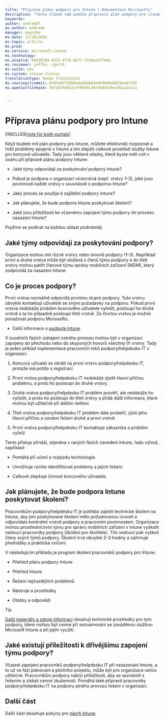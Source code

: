 ```yaml
---
title: "Příprava plánu podpory pro Intune | Dokumentace Microsoftu"
description: "Tento článek vám pomůže připravit plán podpory pro cloudový návrh a implementaci Microsoft Intune."
keywords: 
author: andredm7
ms.author: andredm
manager: angrobe
ms.date: 12/28/2016
ms.topic: article
ms.prod: 
ms.service: microsoft-intune
ms.technology: 
ms.assetid: b9428769-4333-4778-b677-f23dea1f74da
ms.reviewer: jeffbu, cgerth
ms.suite: ems
ms.custom: intune-classic
translationtype: Human Translation
ms.sourcegitcommit: 874146573898e8a28de83ed599dbd4829ea8f335
ms.openlocfilehash: fb72b74d922cef8659c34ef9d3d36e14b1a22ac1


---
```


# <a name="develop-an-intune-support-plan"></a>Příprava plánu podpory pro Intune

[!INCLUDE[note for both-portals](../includes/note-for-both-portals.md)]

Když budete mít plán podpory pro Intune, můžete efektivněji rozpoznat a řešit problémy spojené s Intune a tím zlepšit celkové prostředí služby Intune pro koncové uživatele. Tady jsou některé otázky, které byste měli vzít v úvahu při přípravě plánu podpory Intune:

-   Jaké týmy odpovídají za poskytování podpory Intune?

-   Pokud je podpora v organizaci vícevrstvá (např. vrstvy 1–3), jaké jsou povinnosti každé vrstvy v souvislosti s podporou Intune?

-   Jaký proces se použije k zajištění podpory Intune?

-   Jak plánujete, že bude podpora Intune poskytovat školení?

-   Jaké jsou příležitosti ke včasnému zapojení týmu podpory do procesu nasazení Intune?

Pojďme se podívat na každou oblast podrobněji.

## <a name="which-teams-are-responsible-for-providing-support"></a>Jaké týmy odpovídají za poskytování podpory?

Organizace mohou mít různé vrstvy nebo úrovně podpory (1–3). Například první a druhá vrstva může být složená z členů týmu podpory a do třetí vrstvy mohou patřit členové týmu správy mobilních zařízení (MDM), který zodpovídá za nasazení Intune.

## <a name="what-is-the-support-process"></a>Co je proces podpory?

První vrstva normálně odpovídá prvnímu stupni podpory. Tuto vrstvu obvykle kontaktují uživatelé se svými požadavky na podporu. Pokud první vrstva nedokáže problém koncového uživatele vyřešit, postoupí ho druhé vrstvě a ta ho případně postoupí třetí vrstvě. Za čtvrtou vrstvu je možné považovat podporu Microsoftu.

-   Další informace o [podpoře Intune](https://docs.microsoft.com/intune/troubleshoot/how-to-get-support-for-microsoft-intune).

V úvodních fázích zahájení ostrého provozu mohou být v organizaci zapojeny do přechodu nebo do skypových hovorů všechny tři vrstvy. Tady je jeden příklad implementace pracovních toků podpory/helpdesku IT v organizaci:

1.  Koncový uživatel se obrátí na první vrstvu podpory/helpdesku IT, protože má potíže s registrací.

2.  První vrstva podpory/helpdesku IT nedokáže zjistit hlavní příčinu problému, a proto ho postoupí do druhé vrstvy.

3.  Druhá vrstva podpory/helpdesku IT problém prověří, ale nedokáže ho vyřešit, a proto ho postoupí do třetí vrstvy a přidá další informace, které mohou být užitečné při dalším šetření.

4.  Třetí vrstva podpory/helpdesku IT problém dále prošetří, zjistí jeho hlavní příčinu a oznámí řešení druhé a první vrstvě.

5.  První vrstva podpory/helpdesku IT kontaktuje zákazníka a problém vyřeší.

Tento přístup přináší, zejména v raných fázích zavedení Intune, řadu výhod, například:

-   Pomáhá při učení a rozjezdu technologie.

-   Umožňuje rychle identifikovat problémy a jejich řešení.

-   Celkově zlepšuje činnost koncového uživatele.

## <a name="how-you-plan-to-provide-intune-support-training"></a>Jak plánujete, že bude podpora Intune poskytovat školení?

Pracovníkům podpory/helpdesku IT je potřeba zajistit technické školení na Intune, aby jimi poskytované školení mělo požadovanou úroveň a odpovídalo konkrétní vrstvě podpory a pracovním povinnostem. Organizace mohou prostřednictvím týmu pro správu mobilních zařízení v Intune vyškolit vedoucí pracovníky podpory (školení pro školitele). Tito vedoucí pak vyškolí členy svých týmů podpory. Školení trvá obvykle 2–3 hodiny a zahrnuje přednášky a praktická cvičení.

V následujícím příkladu je program školení pracovníků podpory pro Intune.

-   Přehled plánu podpory Intune

-   Přehled Intune

-   Řešení nejčastějších problémů

-   Nástroje a prostředky

-   Otázky a odpovědi

>[!TIP]
> [Další materiály a zdroje informací](additional-resources.md) obsahují technické prostředky pro tým podpory, které mohou být cenné při seznamování se zaváděnou službou Microsoft Intune a při jejím využití.

## <a name="what-opportunities-are-there-to-involve-the-support-team-earlier"></a>Jaké existují příležitosti k dřívějšímu zapojení týmu podpory?

Včasné zapojení pracovníků podpory/helpdesku IT při nasazování Intune, a to už ve fázi plánování a pilotního projektu, může být pro organizace velice užitečné. Pracovníkům podpory nabízí příležitosti, aby se seznámili s řešením a získali cenné zkušenosti. Pomáhá také připravit pracovníky podpory/helpdesku IT na podporu plného provozu řešení v organizaci.

## <a name="next-section"></a>Další část

Další část obsahuje pokyny pro [návrh Intune](section-7-create-an-intune-design.md).



<!--HONumber=Jan17_HO2-->


